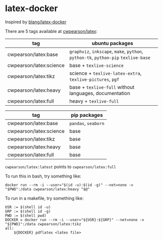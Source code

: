 # latex-docker

Inspired by [blang/latex-docker](https://github.com/blang/latex-docker)

There are 5 tags available at [cwpearson/latex](https://hub.docker.com/r/cwpearson/latex/):

| tag | ubuntu packages |
| -- | -- |
| cwpearson/latex:base    | `graphviz`, `inkscape`, `make`, `python`, `python-tk`, `python-pip` `texlive-base` |
| cwpearson/latex:science | base + `texlive-science` |
| cwpearson/latex:tikz    | science + `texlive-latex-extra`, `texlive-pictures`, `pgf` |
| cwpearson/latex:heavy   | base + `texlive-full` without languages, documentation |
| cwpearson/latex:full    | heavy + `texlive-full` |

| tag | pip packages |
| -- | -- |
| cwpearson/latex:base    | `pandas`, `seaborn` |
| cwpearson/latex:science | base |
| cwpearson/latex:tikz    | base |
| cwpearson/latex:heavy   | base |
| cwpearson/latex:full    | base |

`cwpearson/latex:latest` points to `cwpearson/latex:full`

To run this in bash, try something like:

    docker run --rm -i --user="$(id -u):$(id -g)" --net=none -v "$PWD":/data cwpearson/latex:heavy "$@"

To run in a makefile, try something like:

    USR := $(shell id -u)
    GRP := $(shell id -g)
    PWD := $(shell pwd)
    DOCKER = docker run --rm -i --user="${USR}:${GRP}" --net=none -v "${PWD}":/data cwpearson/latex:tikz
    all:
	    ${DOCKER} pdflatex <latex file>